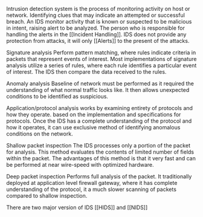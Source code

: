 Intrusion detection system is the process of monitoring activity on host or network. Identifying clues that may indicate an attempted or successful breach. An IDS monitor activity that is known or suspected to be malicious in intent, raising alert to be analyzed. The person who is responsible for handling the alerts in the [[Incident Handling]].
IDS does not provide any protection from attacks, it will only [[Alerts]] to the present of the attacks.

Signature analysis 
	Perform pattern matching, where rules indicate criteria in packets that represent events of interest.
	Most implementations of signature analysis utilize a series of rules, where each rule identifies a particular event of interest. The IDS then compare the data received to the rules. 
	
Anomaly analysis
	Baseline of network must be performed as it required the understanding of what normal traffic looks like. It then allows unexpected conditions to be identified as suspicious. 
	
Application/protocol analysis 
	works by examining entirety of protocols and how they operate. based on the implementation and specifications for protocols. Once the IDS has a complete understanding of the protocol and how it operates, it can use exclusive method of identifying anomalous conditions on the network. 
	
Shallow packet inspection 
	The IDS processes only a portion of the packet for analysis. This method evaluates the contents of limited number of fields within the packet. The advantages of this method is that it very fast and can be performed at near wire-speed with optimized hardware. 
	
Deep packet inspection 
	Performs full analysis of the packet. It traditionally deployed at application level firewall gateway, where it has complete understanding of the protocol, it a much slower scanning of packets compared to shallow inspection. 

There are two major version of IDS [[HIDS]] and [[NIDS]]
